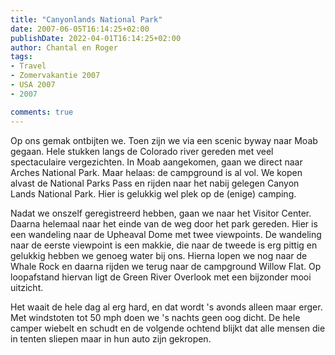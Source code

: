 ```yaml
---
title: "Canyonlands National Park"
date: 2007-06-05T16:14:25+02:00
publishDate: 2022-04-01T16:14:25+02:00
author: Chantal en Roger
tags:
- Travel
- Zomervakantie 2007
- USA 2007
- 2007

comments: true
---
```


Op ons gemak ontbijten we. Toen zijn we via een scenic byway naar Moab gegaan. Hele stukken langs de Colorado river gereden met veel spectaculaire vergezichten. In Moab aangekomen, gaan we direct naar Arches National Park. Maar helaas: de campground is al vol. We kopen alvast de National Parks Pass en rijden naar het nabij gelegen Canyon Lands National Park. Hier is gelukkig wel plek op de (enige) camping.

Nadat we onszelf geregistreerd hebben, gaan we naar het Visitor Center. Daarna helemaal naar het einde van de weg door het park gereden. Hier is een wandeling naar de Upheaval Dome met twee viewpoints. De wandeling naar de eerste viewpoint is een makkie, die naar de tweede is erg pittig en gelukkig hebben we genoeg water bij ons. Hierna lopen we nog naar de Whale Rock en daarna rijden we terug naar de campground Willow Flat. Op loopafstand hiervan ligt de Green River Overlook met een bijzonder mooi uitzicht.

Het waait de hele dag al erg hard, en dat wordt 's avonds alleen maar erger. Met windstoten tot 50 mph doen we 's nachts geen oog dicht. De hele camper wiebelt en schudt en de volgende ochtend blijkt dat alle mensen die in tenten sliepen maar in hun auto zijn gekropen.

<!-- {{< imgproc "images/IMG_3779.jpg" Resize "1024x r0" >}} -->
